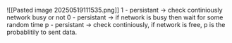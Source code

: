 ![[Pasted image 20250519111535.png]]
1 - persistant -> check continiously network busy or not
0 - persistant -> if network is busy then wait for some random time
p - persistant -> check continiously, if network is free, p is the probablitily to sent data.